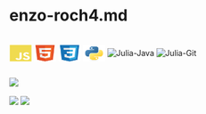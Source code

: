 # enzo-roch4.md

<div style="display: inline_block"><br>
<img align="center" alt="Julia-Js" height="30" width="40" src="https://raw.githubusercontent.com/devicons/devicon/master/icons/javascript/javascript-plain.svg">
<img align="center" alt="Julia-HTML" height="30" width="40" src="https://raw.githubusercontent.com/devicons/devicon/master/icons/html5/html5-original.svg">
<img align="center" alt="Julia-CSS" height="30" width="40" src="https://raw.githubusercontent.com/devicons/devicon/master/icons/css3/css3-original.svg">
<img align="center" alt="Julia-Python" height="30" width="40" src="https://raw.githubusercontent.com/devicons/devicon/master/icons/python/python-original.svg">
<img align="center" alt="Julia-Java" height="30" width="40" src="https://cdn.jsdelivr.net/gh/devicons/devicon/icons/java/java-original.svg">
<img align="center" alt="Julia-Git" height="30" width="40" src="https://cdn.jsdelivr.net/gh/devicons/devicon/icons/git/git-plain.svg""> 
</div>
 
  ##
<div> 
<a href="https://www.instagram.com/en_z0__/" target="_blank"><img src="https://img.shields.io/badge/-Instagram-%23E4405F?style=for-the-badge&logo=instagram&logoColor=white" target="_blank"></a>

<a href = "mailto:enzofrancorocha@gmail.com"><img src="https://img.shields.io/badge/-Gmail-%23333?style=for-the-badge&logo=gmail&logoColor=white" target="_blank"></a>
<a href="https://www.linkedin.com/in/enzo-rocha-90a859251/" target="_blank"><img src="https://img.shields.io/badge/-LinkedIn-%230077B5?style=for-the-badge&logo=linkedin&logoColor=white" target="_blank"></a> 
</div>
